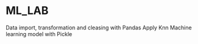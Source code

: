 # ML_LAB

Data import, transformation and cleasing with Pandas
Apply Knn Machine learning model with Pickle
